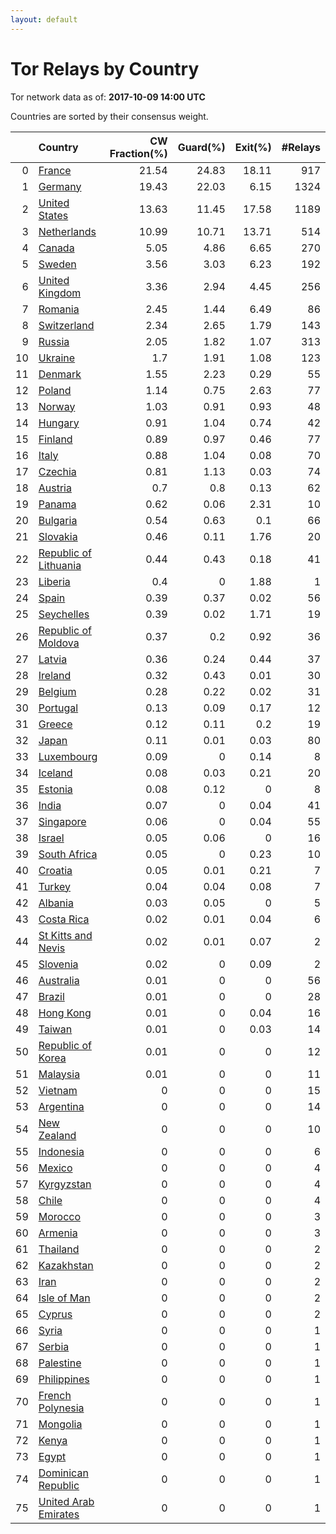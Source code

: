 ```yaml
---
layout: default
---
```



# Tor Relays by Country

Tor network data as of: **2017-10-09 14:00 UTC**

Countries are sorted by their consensus weight.

|    | Country                                                                  |   CW Fraction(%) |   Guard(%) |   Exit(%) |   #Relays |
|---:|:-------------------------------------------------------------------------|-----------------:|-----------:|----------:|----------:|
|  0 | [France](https://atlas.torproject.org/#search/country:fr)                |            21.54 |      24.83 |     18.11 |       917 |
|  1 | [Germany](https://atlas.torproject.org/#search/country:de)               |            19.43 |      22.03 |      6.15 |      1324 |
|  2 | [United States](https://atlas.torproject.org/#search/country:us)         |            13.63 |      11.45 |     17.58 |      1189 |
|  3 | [Netherlands](https://atlas.torproject.org/#search/country:nl)           |            10.99 |      10.71 |     13.71 |       514 |
|  4 | [Canada](https://atlas.torproject.org/#search/country:ca)                |             5.05 |       4.86 |      6.65 |       270 |
|  5 | [Sweden](https://atlas.torproject.org/#search/country:se)                |             3.56 |       3.03 |      6.23 |       192 |
|  6 | [United Kingdom](https://atlas.torproject.org/#search/country:gb)        |             3.36 |       2.94 |      4.45 |       256 |
|  7 | [Romania](https://atlas.torproject.org/#search/country:ro)               |             2.45 |       1.44 |      6.49 |        86 |
|  8 | [Switzerland](https://atlas.torproject.org/#search/country:ch)           |             2.34 |       2.65 |      1.79 |       143 |
|  9 | [Russia](https://atlas.torproject.org/#search/country:ru)                |             2.05 |       1.82 |      1.07 |       313 |
| 10 | [Ukraine](https://atlas.torproject.org/#search/country:ua)               |             1.7  |       1.91 |      1.08 |       123 |
| 11 | [Denmark](https://atlas.torproject.org/#search/country:dk)               |             1.55 |       2.23 |      0.29 |        55 |
| 12 | [Poland](https://atlas.torproject.org/#search/country:pl)                |             1.14 |       0.75 |      2.63 |        77 |
| 13 | [Norway](https://atlas.torproject.org/#search/country:no)                |             1.03 |       0.91 |      0.93 |        48 |
| 14 | [Hungary](https://atlas.torproject.org/#search/country:hu)               |             0.91 |       1.04 |      0.74 |        42 |
| 15 | [Finland](https://atlas.torproject.org/#search/country:fi)               |             0.89 |       0.97 |      0.46 |        77 |
| 16 | [Italy](https://atlas.torproject.org/#search/country:it)                 |             0.88 |       1.04 |      0.08 |        70 |
| 17 | [Czechia](https://atlas.torproject.org/#search/country:cz)               |             0.81 |       1.13 |      0.03 |        74 |
| 18 | [Austria](https://atlas.torproject.org/#search/country:at)               |             0.7  |       0.8  |      0.13 |        62 |
| 19 | [Panama](https://atlas.torproject.org/#search/country:pa)                |             0.62 |       0.06 |      2.31 |        10 |
| 20 | [Bulgaria](https://atlas.torproject.org/#search/country:bg)              |             0.54 |       0.63 |      0.1  |        66 |
| 21 | [Slovakia](https://atlas.torproject.org/#search/country:sk)              |             0.46 |       0.11 |      1.76 |        20 |
| 22 | [Republic of Lithuania](https://atlas.torproject.org/#search/country:lt) |             0.44 |       0.43 |      0.18 |        41 |
| 23 | [Liberia](https://atlas.torproject.org/#search/country:lr)               |             0.4  |       0    |      1.88 |         1 |
| 24 | [Spain](https://atlas.torproject.org/#search/country:es)                 |             0.39 |       0.37 |      0.02 |        56 |
| 25 | [Seychelles](https://atlas.torproject.org/#search/country:sc)            |             0.39 |       0.02 |      1.71 |        19 |
| 26 | [Republic of Moldova](https://atlas.torproject.org/#search/country:md)   |             0.37 |       0.2  |      0.92 |        36 |
| 27 | [Latvia](https://atlas.torproject.org/#search/country:lv)                |             0.36 |       0.24 |      0.44 |        37 |
| 28 | [Ireland](https://atlas.torproject.org/#search/country:ie)               |             0.32 |       0.43 |      0.01 |        30 |
| 29 | [Belgium](https://atlas.torproject.org/#search/country:be)               |             0.28 |       0.22 |      0.02 |        31 |
| 30 | [Portugal](https://atlas.torproject.org/#search/country:pt)              |             0.13 |       0.09 |      0.17 |        12 |
| 31 | [Greece](https://atlas.torproject.org/#search/country:gr)                |             0.12 |       0.11 |      0.2  |        19 |
| 32 | [Japan](https://atlas.torproject.org/#search/country:jp)                 |             0.11 |       0.01 |      0.03 |        80 |
| 33 | [Luxembourg](https://atlas.torproject.org/#search/country:lu)            |             0.09 |       0    |      0.14 |         8 |
| 34 | [Iceland](https://atlas.torproject.org/#search/country:is)               |             0.08 |       0.03 |      0.21 |        20 |
| 35 | [Estonia](https://atlas.torproject.org/#search/country:ee)               |             0.08 |       0.12 |      0    |         8 |
| 36 | [India](https://atlas.torproject.org/#search/country:in)                 |             0.07 |       0    |      0.04 |        41 |
| 37 | [Singapore](https://atlas.torproject.org/#search/country:sg)             |             0.06 |       0    |      0.04 |        55 |
| 38 | [Israel](https://atlas.torproject.org/#search/country:il)                |             0.05 |       0.06 |      0    |        16 |
| 39 | [South Africa](https://atlas.torproject.org/#search/country:za)          |             0.05 |       0    |      0.23 |        10 |
| 40 | [Croatia](https://atlas.torproject.org/#search/country:hr)               |             0.05 |       0.01 |      0.21 |         7 |
| 41 | [Turkey](https://atlas.torproject.org/#search/country:tr)                |             0.04 |       0.04 |      0.08 |         7 |
| 42 | [Albania](https://atlas.torproject.org/#search/country:al)               |             0.03 |       0.05 |      0    |         5 |
| 43 | [Costa Rica](https://atlas.torproject.org/#search/country:cr)            |             0.02 |       0.01 |      0.04 |         6 |
| 44 | [St Kitts and Nevis](https://atlas.torproject.org/#search/country:kn)    |             0.02 |       0.01 |      0.07 |         2 |
| 45 | [Slovenia](https://atlas.torproject.org/#search/country:si)              |             0.02 |       0    |      0.09 |         2 |
| 46 | [Australia](https://atlas.torproject.org/#search/country:au)             |             0.01 |       0    |      0    |        56 |
| 47 | [Brazil](https://atlas.torproject.org/#search/country:br)                |             0.01 |       0    |      0    |        28 |
| 48 | [Hong Kong](https://atlas.torproject.org/#search/country:hk)             |             0.01 |       0    |      0.04 |        16 |
| 49 | [Taiwan](https://atlas.torproject.org/#search/country:tw)                |             0.01 |       0    |      0.03 |        14 |
| 50 | [Republic of Korea](https://atlas.torproject.org/#search/country:kr)     |             0.01 |       0    |      0    |        12 |
| 51 | [Malaysia](https://atlas.torproject.org/#search/country:my)              |             0.01 |       0    |      0    |        11 |
| 52 | [Vietnam](https://atlas.torproject.org/#search/country:vn)               |             0    |       0    |      0    |        15 |
| 53 | [Argentina](https://atlas.torproject.org/#search/country:ar)             |             0    |       0    |      0    |        14 |
| 54 | [New Zealand](https://atlas.torproject.org/#search/country:nz)           |             0    |       0    |      0    |        10 |
| 55 | [Indonesia](https://atlas.torproject.org/#search/country:id)             |             0    |       0    |      0    |         6 |
| 56 | [Mexico](https://atlas.torproject.org/#search/country:mx)                |             0    |       0    |      0    |         4 |
| 57 | [Kyrgyzstan](https://atlas.torproject.org/#search/country:kg)            |             0    |       0    |      0    |         4 |
| 58 | [Chile](https://atlas.torproject.org/#search/country:cl)                 |             0    |       0    |      0    |         4 |
| 59 | [Morocco](https://atlas.torproject.org/#search/country:ma)               |             0    |       0    |      0    |         3 |
| 60 | [Armenia](https://atlas.torproject.org/#search/country:am)               |             0    |       0    |      0    |         3 |
| 61 | [Thailand](https://atlas.torproject.org/#search/country:th)              |             0    |       0    |      0    |         2 |
| 62 | [Kazakhstan](https://atlas.torproject.org/#search/country:kz)            |             0    |       0    |      0    |         2 |
| 63 | [Iran](https://atlas.torproject.org/#search/country:ir)                  |             0    |       0    |      0    |         2 |
| 64 | [Isle of Man](https://atlas.torproject.org/#search/country:im)           |             0    |       0    |      0    |         2 |
| 65 | [Cyprus](https://atlas.torproject.org/#search/country:cy)                |             0    |       0    |      0    |         2 |
| 66 | [Syria](https://atlas.torproject.org/#search/country:sy)                 |             0    |       0    |      0    |         1 |
| 67 | [Serbia](https://atlas.torproject.org/#search/country:rs)                |             0    |       0    |      0    |         1 |
| 68 | [Palestine](https://atlas.torproject.org/#search/country:ps)             |             0    |       0    |      0    |         1 |
| 69 | [Philippines](https://atlas.torproject.org/#search/country:ph)           |             0    |       0    |      0    |         1 |
| 70 | [French Polynesia](https://atlas.torproject.org/#search/country:pf)      |             0    |       0    |      0    |         1 |
| 71 | [Mongolia](https://atlas.torproject.org/#search/country:mn)              |             0    |       0    |      0    |         1 |
| 72 | [Kenya](https://atlas.torproject.org/#search/country:ke)                 |             0    |       0    |      0    |         1 |
| 73 | [Egypt](https://atlas.torproject.org/#search/country:eg)                 |             0    |       0    |      0    |         1 |
| 74 | [Dominican Republic](https://atlas.torproject.org/#search/country:do)    |             0    |       0    |      0    |         1 |
| 75 | [United Arab Emirates](https://atlas.torproject.org/#search/country:ae)  |             0    |       0    |      0    |         1 |